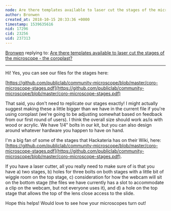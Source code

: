 ```yaml
---
node: Are there templates available to laser cut the stages of the microscope  - the coroplast?
author: Bronwen
created_at: 2018-10-15 20:33:36 +0000
timestamp: 1539635616
nid: 17296
cid: 23256
uid: 237313
---
```




[Bronwen](../profile/Bronwen) replying to: [Are there templates available to laser cut the stages of the microscope  - the coroplast?](../notes/melissajurist/10-15-2018/are-there-templates-available-to-laser-cut-the-stages-of-the-microscope-the-coroplast)

----
Hi! Yes, you can see our files for the stages here:

[https://github.com/publiclab/community-microscope/blob/master/coro-microscope-stages.pdf](https://github.com/publiclab/community-microscope/blob/master/coro-microscope-stages.pdf)

That said, you don't need to replicate our stages exactly! I might actually suggest making these a little bigger than we have in the current file if you're using coroplast (we're going to be adjusting somewhat based on feedback from our first round of users). I think the overall size should work as/is with wood or acrylic. We have 1/4" bolts in our kit, but you can also design around whatever hardware you happen to have on hand. 

I'm a big fan of some of the stages that Hackateria has on their Wiki, here: [https://github.com/publiclab/community-microscope/blob/master/coro-microscope-stages.pdf](https://github.com/publiclab/community-microscope/blob/master/coro-microscope-stages.pdf). 

If you have a laser cutter, all you really need to make sure of is that you have a) two stages, b) holes for three bolts on both stages with a little bit of wiggle room on the top stage, c) consideration for how the webcam will sit on the bottom stage (the files we have currently has a slot to accommodate a clip on the webcam, but not everyone uses it), and d) a hole on the top stage that allows the top of the lens close access to the slide. 

Hope this helps! Would love to see how your microscopes turn out!